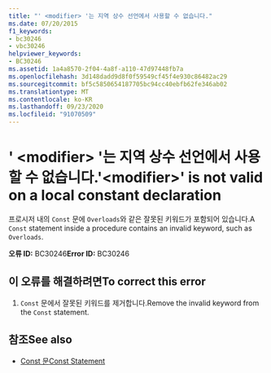 ```yaml
---
title: "' <modifier> '는 지역 상수 선언에서 사용할 수 없습니다."
ms.date: 07/20/2015
f1_keywords:
- bc30246
- vbc30246
helpviewer_keywords:
- BC30246
ms.assetid: 1a4a8570-2f04-4a8f-a110-47d97448fb7a
ms.openlocfilehash: 3d148dadd9d8f0f59549cf45f4e930c86482ac29
ms.sourcegitcommit: bf5c5850654187705bc94cc40ebfb62fe346ab02
ms.translationtype: MT
ms.contentlocale: ko-KR
ms.lasthandoff: 09/23/2020
ms.locfileid: "91070509"
---
```

# <a name="modifier-is-not-valid-on-a-local-constant-declaration"></a><span data-ttu-id="814aa-102">' \<modifier> '는 지역 상수 선언에서 사용할 수 없습니다.</span><span class="sxs-lookup"><span data-stu-id="814aa-102">'\<modifier>' is not valid on a local constant declaration</span></span>

<span data-ttu-id="814aa-103">프로시저 내의 `Const` 문에 `Overloads`와 같은 잘못된 키워드가 포함되어 있습니다.</span><span class="sxs-lookup"><span data-stu-id="814aa-103">A `Const` statement inside a procedure contains an invalid keyword, such as `Overloads`.</span></span>  
  
 <span data-ttu-id="814aa-104">**오류 ID:** BC30246</span><span class="sxs-lookup"><span data-stu-id="814aa-104">**Error ID:** BC30246</span></span>  
  
## <a name="to-correct-this-error"></a><span data-ttu-id="814aa-105">이 오류를 해결하려면</span><span class="sxs-lookup"><span data-stu-id="814aa-105">To correct this error</span></span>  
  
1. <span data-ttu-id="814aa-106">`Const` 문에서 잘못된 키워드를 제거합니다.</span><span class="sxs-lookup"><span data-stu-id="814aa-106">Remove the invalid keyword from the `Const` statement.</span></span>  
  
## <a name="see-also"></a><span data-ttu-id="814aa-107">참조</span><span class="sxs-lookup"><span data-stu-id="814aa-107">See also</span></span>

- [<span data-ttu-id="814aa-108">Const 문</span><span class="sxs-lookup"><span data-stu-id="814aa-108">Const Statement</span></span>](../language-reference/statements/const-statement.md)

